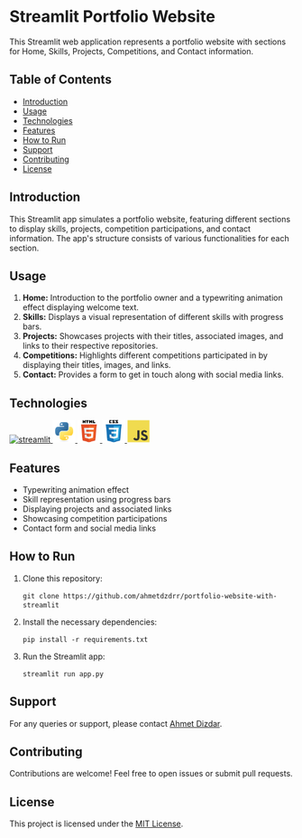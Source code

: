 # Streamlit Portfolio Website

This Streamlit web application represents a portfolio website with sections for Home, Skills, Projects, Competitions, and Contact information.

## Table of Contents

- [Introduction](#introduction)
- [Usage](#usage)
- [Technologies](#technologies)
- [Features](#features)
- [How to Run](#how-to-run)
- [Support](#support)
- [Contributing](#contributing)
- [License](#license)

## Introduction

This Streamlit app simulates a portfolio website, featuring different sections to display skills, projects, competition participations, and contact information. The app's structure consists of various functionalities for each section.

## Usage

1. **Home:** Introduction to the portfolio owner and a typewriting animation effect displaying welcome text.
2. **Skills:** Displays a visual representation of different skills with progress bars.
3. **Projects:** Showcases projects with their titles, associated images, and links to their respective repositories.
4. **Competitions:** Highlights different competitions participated in by displaying their titles, images, and links.
5. **Contact:** Provides a form to get in touch along with social media links.

## Technologies

<a href="https://streamlit.io/" target="_blank" rel="noreferrer"> <img src="https://streamlit.io/images/brand/streamlit-logo-primary-colormark-darktext.svg" alt="streamlit" width="50" height="50"/> </a> <a href="https://www.python.org" target="_blank" rel="noreferrer"> <img src="https://raw.githubusercontent.com/devicons/devicon/master/icons/python/python-original.svg" alt="python" width="40" height="40"/> </a> <a href="https://www.w3.org/html/" target="_blank" rel="noreferrer"> <img src="https://raw.githubusercontent.com/devicons/devicon/master/icons/html5/html5-original-wordmark.svg" alt="html5" width="40" height="40"/> </a> <a href="https://www.w3schools.com/css/" target="_blank" rel="noreferrer"> <img src="https://raw.githubusercontent.com/devicons/devicon/master/icons/css3/css3-original-wordmark.svg" alt="css3" width="40" height="40"/> </a> <a href="https://developer.mozilla.org/en-US/docs/Web/JavaScript" target="_blank" rel="noreferrer"> <img src="https://raw.githubusercontent.com/devicons/devicon/master/icons/javascript/javascript-original.svg" alt="javascript" width="40" height="40"/> </a>

## Features

- Typewriting animation effect
- Skill representation using progress bars
- Displaying projects and associated links
- Showcasing competition participations
- Contact form and social media links

## How to Run

1. Clone this repository:

   ```
   git clone https://github.com/ahmetdzdrr/portfolio-website-with-streamlit

   ```

2. Install the necessary dependencies:

   ```
   pip install -r requirements.txt

   ```

3. Run the Streamlit app:

   ```
   streamlit run app.py

   ```

## Support

For any queries or support, please contact [Ahmet Dizdar](https://www.linkedin.com/in/ahmet-dizdarr/).

## Contributing

Contributions are welcome! Feel free to open issues or submit pull requests.

## License

This project is licensed under the [MIT License](LICENSE).
